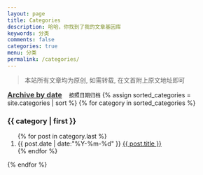 ```yaml
---
layout: page
title: Categories
description: 哈哈，你找到了我的文章基因库
keywords: 分类
comments: false
categories: true
menu: 分类
permalink: /categories/
---
```


> 本站所有文章均为原创, 如需转载, 在文首附上原文地址即可

<section class="container posts-content">
    <a href="/archives/" style="text-decoration:underline;color: #333"><h3 style="display: inline">Archive by date</h3></a>
    <span class="post-list-item" style="font-size: 12px;margin-left: 12px">按照日期归档</span>
    <!--  sort: 按照首字母的 ASCII 表顺序排序, 对各类别进行排序  -->
    {% assign sorted_categories = site.categories | sort %}
    <!--  categories: 各种类别, category: 每一个类别  -->
    {% for category in sorted_categories %}
    <!--  first: 每一个类别标题的第一次出现, 第一次出现时将其显示为标题  -->
    <h3>{{ category | first }}</h3>
    <!--  last: 返回数组的最后一项, 即按照时间逆序显示文章  -->
    <ol class="posts-list" id="{{ category[0] }}">{% for post in category.last %}
        <li class="posts-list-item">
            <span class="posts-list-meta">{{ post.date | date:"%Y-%m-%d" }}</span>
            <a class="posts-list-name" href="{{ site.url }}{{ post.url }}">{{ post.title }}</a>
        </li>{% endfor %}
    </ol>{% endfor %}
</section>

